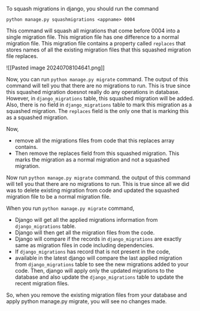 
To squash migrations in django, you should run the command

`python manage.py squashmigrations <appname> 0004`

This command will squash all migrations that come before 0004 into a single migration file. This migration file has one difference to a normal migration file. This migration file contains a property called `replaces`  that stores names of all the existing migration files that this squashed migration file replaces.

![[Pasted image 20240708104641.png]]

Now, you can run `python manage.py migrate` command. The output of this command will tell you that there are no migrations to run. This is true since this squashed migration doesnot really do any operations in database. However, in `django_migrations` table, this squashed migration will be added. Also, there is no field in `django_migrations` table to mark this migration as a squashed migration. The `replaces` field is the only one that is marking this as a squashed migration.

Now, 
- remove all the migrations files from code that this replaces array contains. 
- Then remove the replaces field from this squashed migration. This marks the migration as a normal migration and not a squashed migration.

Now run `python manage.py migrate` command. the output of this command will tell you that there are no migrations to run. This is true since all we did was to delete existing migration from code and updated the squashed migration file to be a normal migration file.  

When you run `python manage.py migrate` command, 
- Django will get all the applied migrations information  from `django_migrations` table.
- Django will then get all the migration files from the code. 
- Django will compare if the records in `django_migrations` are exactly same as migration files in code including dependencies. 
- If `django_migrations` has record that is not present in the code, 
- available in the latest django will compare the last applied migration from `django_migrations` table to see the new migrations added to your code. Then, django will apply only the updated migrations to the database and also update the `django_migrations` table to update the recent migration files.

So, when you remove the existing migration files from your database and apply python manage.py migrate, you will see no changes made. 